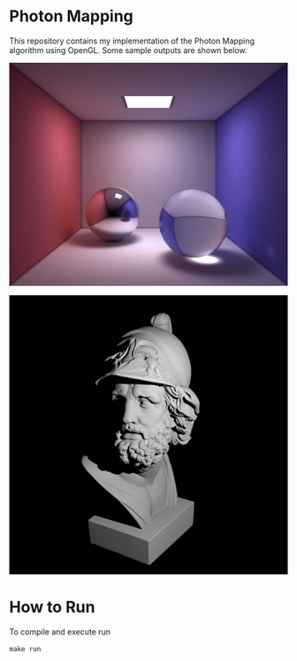 # Photon Mapping
This repository contains my implementation of the Photon Mapping algorithm using OpenGL. Some sample outputs are shown below. 
<p align="center">
<img src="https://github.com/ieranik/photon_map/blob/main/images/im1.png">

<p align="center">
<img src="https://github.com/ieranik/photon_map/blob/main/images/im2.png">


# How to Run
 To compile and execute run
 ```
 make run
 ```




